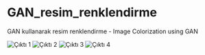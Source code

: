 # GAN_resim_renklendirme
GAN kullanarak resim renklendirme - Image Colorization using GAN 



![Çıktı 1]((https://github.com/azsaritas/GAN_resim_renklendirme/blob/main/ciktilar/cikti%20(1).png))
![Çıktı 2]((https://github.com/azsaritas/GAN_resim_renklendirme/blob/main/ciktilar/cikti%20(2).png))
![Çıktı 3]((https://github.com/azsaritas/GAN_resim_renklendirme/blob/main/ciktilar/cikti%20(3).png))
![Çıktı 4]((https://github.com/azsaritas/GAN_resim_renklendirme/blob/main/ciktilar/cikti%20(4).png))

